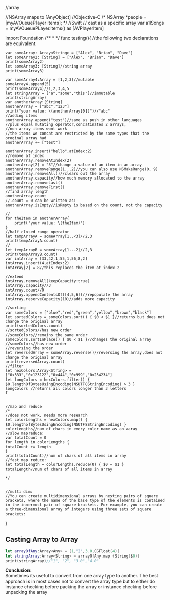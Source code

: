 //array



//NSArray maps to [AnyObject]
//Objective-C
/*
NSArray *people = [myAVOueueP1ayer items];
*/
//Swift
// cast as a specific array
var a1lSongs = myAVOueuePLayer.items() as [AVPlayerltem]




import Foundation
/**
*
*/
func testing(){
    //the following two declarations are equivalent:
    
    var someArray: Array<String> = ["Alex", "Brian", "Dave"]
    let someArray2: [String] = ["Alex", "Brian", "Dave"]
    print(someArray2)
    let someArray3: [String]//string array
    print(someArray3)
    
    var someArray4:Array = [1,2,3]//mutable
    someArray4.append(5)
    print(someArray4)//1,2,3,4,5
    let stringArray = ["a","some","this"]//immutable
    print(stringArray)
    var anotherArray:[String]
    anotherArray = ["abc","123"]
    print("your value: \(anotherArray[0])")//"abc"
    //adding items
    anotherArray.append("test")//same as push in other languages
    //plus equal mutating operator,concatinates 2 arrays,
    //non array items wont work
    //the items we concat are restricted by the same types that the oroginal array had
    anotherArray += ["test"]
    
    anotherArray.insert("hello",atIndex:2)
    //remove at index
    anotherArray.removeAtIndex(2)
    anotherArray[2] = "3"//change a value of an item in an array
    anotherArray.removeRange(1...2)//you can also use NSMakeRange(0, 9)
    anotherArray.removeAll()//clears out the array
    anotherArray.capacity//how much memory allocated to the array
    anotherArray.removeLast()
    anotherArray.removeFirst()
    //find array length
    anotherArray.count
    //.count = 0 can be written as:
    anotherArray.isEmpty//isRmpty is based on the count, not the capacity
    
    //
    for theItem in anotherArray{
        print("your value: \(theItem)")
    }
    //half closed range operator
    let tempArrayA = someArray[1..<3]//2,3
    print(tempArrayA.count)
    //
    let tempArrayB = someArray[1...2]//2,3
    print(tempArrayB.count)
    var intArray = [33,42,1,55,1,56,8,2]
    intArray.insert(4,atIndex:2)
    intArray[2] = 8//this replaces the item at index 2
    
    //extend
    intArray.removeAll(keepCapacity:true)
    intArray.capacity//3
    intArray.count//0
    intArray.appendContentsOf([4,5,6])//repopulate the array
    intArray.reserveCapacity(10)//adds more capacity
    
    //sorting
    var someColors = ["blue","red","green","yellow","browm","black"]
    let sortedColors = someColors.sort() { $0 < $1 }//returns but does not change the original array
    print(sortedColors.count)
    //sortedColors//has new order
    //someColors//remains the same order
    someColors.sortInPlace() { $0 < $1 }//changes the original array
    //someColors//has new order
    //reversing the order
    let reversedArray = someArray.reverse()//reversing the array,does not change the original array
    print(reversedArray.count)
    //filter
    let hexColors:Array<String> = ["0x333","0x123122","0x444","0x999","0x234234"]
    let longColors = hexColors.filter() { $0.lengthOfBytesUsingEncoding(NSUTF8StringEncoding) > 3 }
    longColors //returns all colors longer than 3 letters                                                    I
    
    
    //map and reduce
    /*
    //does not work, needs more research
    let colorLengths = hexColors.map() { $0.lengthofBytesUsingEncoding(NSUTF8StringEncoding) }
    colorLengths//num of chars in every color name as an aaray
    //slow mapreduce:
    var totalCount = 0
    for length in colorLengths {
    totalCount += length
    }
    print(totalCount)//num of chars of all items in array
    //fast map reduce:
    let totalLength = colorLengths.reduce(0) { $0 + $1 }
    totalLength//num of chars of all items in array

    */
    
    
    //multi dim:
    //You can create multidimensional arrays by nesting pairs of square brackets, where the name of the base type of the elements is contained in the innermost pair of square brackets. For example, you can create a three-dimensional array of integers using three sets of square brackets:
    
    
}



## **Casting Array<Any> to Array<String>**

```swift
let arrayOfAny:Array<Any> = [1,"2",3.0,CGFloat(4)]
let stringArray:Array<String> = arrayOfAny.map {String($0)}
print(stringArray)//"1", "2", "3.0","4.0"
```

**Conclusion:**  
Sometimes its useful to convert from one array type to another. The best approach is in most cases not to convert the array type but to either do instance checking before packing the array or instance checking before unpacking the array